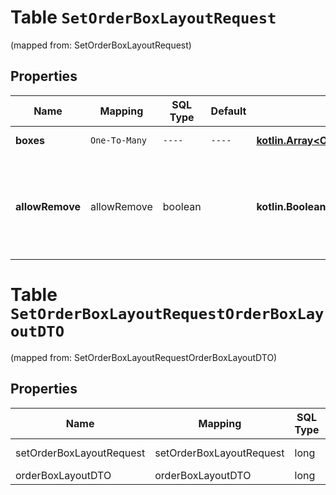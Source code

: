
# Table `SetOrderBoxLayoutRequest`
(mapped from: SetOrderBoxLayoutRequest)

## Properties
Name | Mapping | SQL Type | Default | Type | Description | Notes
---- | ------- | -------- | ------- | ---- | ----------- | -----
**boxes** | `One-To-Many` | `----` | `----`  | [**kotlin.Array&lt;OrderBoxLayoutDTO&gt;**](OrderBoxLayoutDTO.md) | Список коробок. | 
**allowRemove** | allowRemove | boolean |  | **kotlin.Boolean** | Передайте &#x60;true&#x60;, если вы собираетесь удалить часть товаров из заказа. |  [optional]


# **Table `SetOrderBoxLayoutRequestOrderBoxLayoutDTO`**
(mapped from: SetOrderBoxLayoutRequestOrderBoxLayoutDTO)

## Properties
Name | Mapping | SQL Type | Default | Type | Description | Notes
---- | ------- | -------- | ------- | ---- | ----------- | -----
setOrderBoxLayoutRequest | setOrderBoxLayoutRequest | long | | kotlin.Long | Primary Key | *one*
orderBoxLayoutDTO | orderBoxLayoutDTO | long | | kotlin.Long | Foreign Key | *many*




